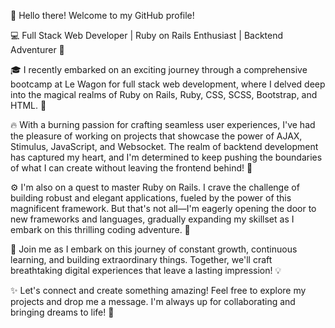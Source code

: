👋 Hello there! Welcome to my GitHub profile!

💻 Full Stack Web Developer | Ruby on Rails Enthusiast | Backtend Adventurer 🌟

🎓 I recently embarked on an exciting journey through a comprehensive bootcamp at Le Wagon for full stack web development, where I delved deep into the magical realms of Ruby on Rails, Ruby, CSS, SCSS, Bootstrap, and HTML. 🚀

🔥 With a burning passion for crafting seamless user experiences, I've had the pleasure of working on projects that showcase the power of AJAX, Stimulus, JavaScript, and Websocket. The realm of backtend development has captured my heart, and I'm determined to keep pushing the boundaries of what I can create without leaving the frontend behind! 💫

⚙️ I'm also on a quest to master Ruby on Rails. I crave the challenge of building robust and elegant applications, fueled by the power of this magnificent framework. But that's not all—I'm eagerly opening the door to new frameworks and languages, gradually expanding my skillset as I embark on this thrilling coding adventure. 🌈

🚀 Join me as I embark on this journey of constant growth, continuous learning, and building extraordinary things. Together, we'll craft breathtaking digital experiences that leave a lasting impression! 💡

✨ Let's connect and create something amazing! Feel free to explore my projects and drop me a message. I'm always up for collaborating and bringing dreams to life! 🌟

<!--
**RodHoffmann/RodHoffmann** is a ✨ _special_ ✨ repository because its `README.md` (this file) appears on your GitHub profile.

Here are some ideas to get you started:

- 🔭 I’m currently working on ...
- 🌱 I’m currently learning ...
- 👯 I’m looking to collaborate on ...
- 🤔 I’m looking for help with ...
- 💬 Ask me about ...
- 📫 How to reach me: ...
- 😄 Pronouns: ...
- ⚡ Fun fact: ...
-->
